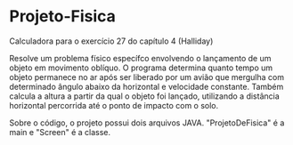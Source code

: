 # Projeto-Fisica
Calculadora para o exercício 27 do capítulo 4 (Halliday)

Resolve um problema físico específco envolvendo o lançamento de um objeto em movimento oblíquo. O programa determina quanto tempo um objeto permanece no ar após ser liberado por um avião que mergulha com determinado ângulo abaixo da horizontal e velocidade constante. Também calcula a altura a partir da qual o objeto foi lançado, utilizando a distância horizontal percorrida até o ponto de impacto com o solo.

Sobre o código, o projeto possui dois arquivos JAVA. "ProjetoDeFisica" é a main e "Screen" é a classe.
